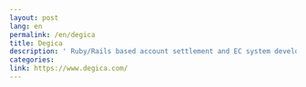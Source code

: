 ```yaml
---
layout: post
lang: en
permalink: /en/degica
title: Degica
description: ' Ruby/Rails based account settlement and EC system development. '
categories: 
link: https://www.degica.com/
---
```

